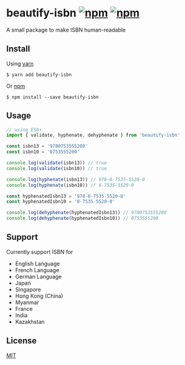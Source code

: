 # beautify-isbn [![npm](https://img.shields.io/npm/v/beautify-isbn.svg?style=flat-square)](https://www.npmjs.com/package/beautify-isbn) [![npm](https://img.shields.io/npm/dt/beautify-isbn.svg?style=flat-square)](https://www.npmjs.com/package/beautify-isbn)
A small package to make ISBN human-readable

## Install
Using [yarn](https://yarnpkg.com/)

```
$ yarn add beautify-isbn
```

Or [npm](https://yarnpkg.com/)

```
$ npm install --save beautify-isbn
```


## Usage

```javascript
// using ES6+
import { validate, hyphenate, dehyphenate } from 'beautify-isbn'

const isbn13 = '9780753555200'
const isbn10 = '0753555200'

console.log(validate(isbn13)) // true
console.log(validate(isbn10)) // true

console.log(hyphenate(isbn13)) // 978-0-7535-5520-0
console.log(hyphenate(isbn10)) // 0-7535-5520-0

const hyphenatedIsbn13 = '978-0-7535-5520-0'
const hyphenatedIsbn10 = '0-7535-5520-0'

console.log(dehyphenate(hyphenatedIsbn13)) // 9780753555200
console.log(dehyphenate(hyphenatedIsbn10)) // 0753555200
```


## Support
Currently support ISBN for
* English Language
* French Language
* German Language
* Japan
* Singapore
* Hong Kong (China)
* Myanmar
* France
* India
* Kazakhstan

## License
[MIT](./LICENSE)
